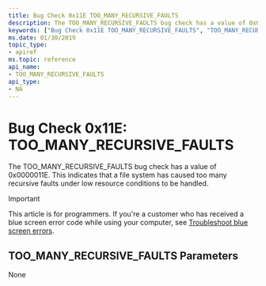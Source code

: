 ```yaml
---
title: Bug Check 0x11E TOO_MANY_RECURSIVE_FAULTS
description: The TOO_MANY_RECURSIVE_FAULTS bug check has a value of 0x0000011E. This indicates that a file system has caused too many recursive faults under low resource conditions to be handled.
keywords: ["Bug Check 0x11E TOO_MANY_RECURSIVE_FAULTS", "TOO_MANY_RECURSIVE_FAULTS"]
ms.date: 01/30/2019
topic_type:
- apiref
ms.topic: reference
api_name:
- TOO_MANY_RECURSIVE_FAULTS
api_type:
- NA
---
```


# Bug Check 0x11E: TOO\_MANY\_RECURSIVE\_FAULTS


The TOO\_MANY\_RECURSIVE\_FAULTS bug check has a value of 0x0000011E. This indicates that a file system has caused too many recursive faults under low resource conditions to be handled.

> [!IMPORTANT]
> This article is for programmers. If you're a customer who has received a blue screen error code while using your computer, see [Troubleshoot blue screen errors](https://www.windows.com/stopcode).


## TOO\_MANY\_RECURSIVE\_FAULTS Parameters


None

 

 




